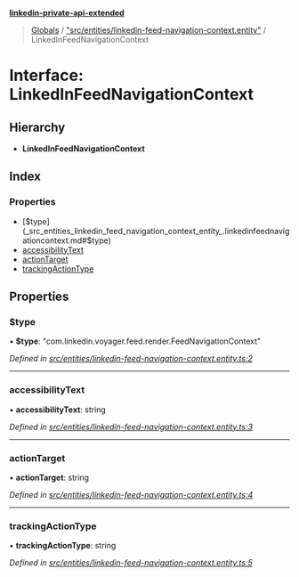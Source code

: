 **[linkedin-private-api-extended](../README.md)**

> [Globals](../globals.md) / ["src/entities/linkedin-feed-navigation-context.entity"](../modules/_src_entities_linkedin_feed_navigation_context_entity_.md) / LinkedInFeedNavigationContext

# Interface: LinkedInFeedNavigationContext

## Hierarchy

* **LinkedInFeedNavigationContext**

## Index

### Properties

* [$type](_src_entities_linkedin_feed_navigation_context_entity_.linkedinfeednavigationcontext.md#$type)
* [accessibilityText](_src_entities_linkedin_feed_navigation_context_entity_.linkedinfeednavigationcontext.md#accessibilitytext)
* [actionTarget](_src_entities_linkedin_feed_navigation_context_entity_.linkedinfeednavigationcontext.md#actiontarget)
* [trackingActionType](_src_entities_linkedin_feed_navigation_context_entity_.linkedinfeednavigationcontext.md#trackingactiontype)

## Properties

### $type

•  **$type**: \"com.linkedin.voyager.feed.render.FeedNavigationContext\"

*Defined in [src/entities/linkedin-feed-navigation-context.entity.ts:2](https://github.com/khanhtranngoccva/linkedin-private-api/blob/a682f4e/src/entities/linkedin-feed-navigation-context.entity.ts#L2)*

___

### accessibilityText

•  **accessibilityText**: string

*Defined in [src/entities/linkedin-feed-navigation-context.entity.ts:3](https://github.com/khanhtranngoccva/linkedin-private-api/blob/a682f4e/src/entities/linkedin-feed-navigation-context.entity.ts#L3)*

___

### actionTarget

•  **actionTarget**: string

*Defined in [src/entities/linkedin-feed-navigation-context.entity.ts:4](https://github.com/khanhtranngoccva/linkedin-private-api/blob/a682f4e/src/entities/linkedin-feed-navigation-context.entity.ts#L4)*

___

### trackingActionType

•  **trackingActionType**: string

*Defined in [src/entities/linkedin-feed-navigation-context.entity.ts:5](https://github.com/khanhtranngoccva/linkedin-private-api/blob/a682f4e/src/entities/linkedin-feed-navigation-context.entity.ts#L5)*
